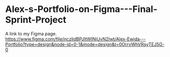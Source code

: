 # Alex-s-Portfolio-on-Figma---Final-Sprint-Project
A link to my Figma page.
https://www.figma.com/file/nczlidBPJItWINjUvN2lwt/Alex-Ewida---Portfolio?type=design&node-id=0-1&mode=design&t=0OrrvWhVRsyTEJ5G-0
